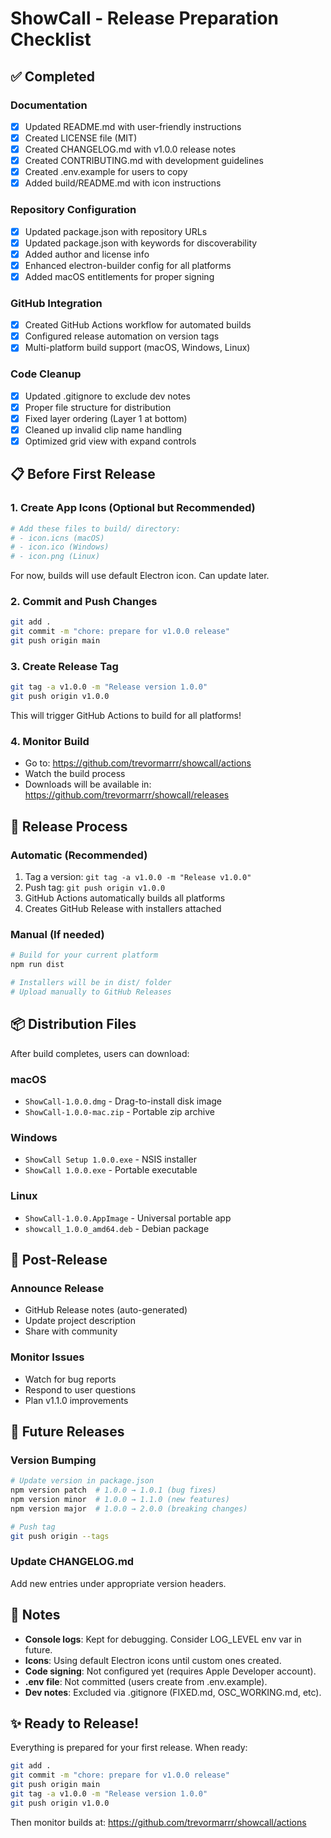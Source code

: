 # ShowCall - Release Preparation Checklist

## ✅ Completed

### Documentation
- [x] Updated README.md with user-friendly instructions
- [x] Created LICENSE file (MIT)
- [x] Created CHANGELOG.md with v1.0.0 release notes
- [x] Created CONTRIBUTING.md with development guidelines
- [x] Created .env.example for users to copy
- [x] Added build/README.md with icon instructions

### Repository Configuration
- [x] Updated package.json with repository URLs
- [x] Updated package.json with keywords for discoverability
- [x] Added author and license info
- [x] Enhanced electron-builder config for all platforms
- [x] Added macOS entitlements for proper signing

### GitHub Integration
- [x] Created GitHub Actions workflow for automated builds
- [x] Configured release automation on version tags
- [x] Multi-platform build support (macOS, Windows, Linux)

### Code Cleanup
- [x] Updated .gitignore to exclude dev notes
- [x] Proper file structure for distribution
- [x] Fixed layer ordering (Layer 1 at bottom)
- [x] Cleaned up invalid clip name handling
- [x] Optimized grid view with expand controls

## 📋 Before First Release

### 1. Create App Icons (Optional but Recommended)
```bash
# Add these files to build/ directory:
# - icon.icns (macOS)
# - icon.ico (Windows) 
# - icon.png (Linux)
```

For now, builds will use default Electron icon. Can update later.

### 2. Commit and Push Changes
```bash
git add .
git commit -m "chore: prepare for v1.0.0 release"
git push origin main
```

### 3. Create Release Tag
```bash
git tag -a v1.0.0 -m "Release version 1.0.0"
git push origin v1.0.0
```

This will trigger GitHub Actions to build for all platforms!

### 4. Monitor Build
- Go to: https://github.com/trevormarrr/showcall/actions
- Watch the build process
- Downloads will be available in: https://github.com/trevormarrr/showcall/releases

## 🚀 Release Process

### Automatic (Recommended)
1. Tag a version: `git tag -a v1.0.0 -m "Release v1.0.0"`
2. Push tag: `git push origin v1.0.0`
3. GitHub Actions automatically builds all platforms
4. Creates GitHub Release with installers attached

### Manual (If needed)
```bash
# Build for your current platform
npm run dist

# Installers will be in dist/ folder
# Upload manually to GitHub Releases
```

## 📦 Distribution Files

After build completes, users can download:

### macOS
- `ShowCall-1.0.0.dmg` - Drag-to-install disk image
- `ShowCall-1.0.0-mac.zip` - Portable zip archive

### Windows  
- `ShowCall Setup 1.0.0.exe` - NSIS installer
- `ShowCall 1.0.0.exe` - Portable executable

### Linux
- `ShowCall-1.0.0.AppImage` - Universal portable app
- `showcall_1.0.0_amd64.deb` - Debian package

## 🎯 Post-Release

### Announce Release
- GitHub Release notes (auto-generated)
- Update project description
- Share with community

### Monitor Issues
- Watch for bug reports
- Respond to user questions
- Plan v1.1.0 improvements

## 🔄 Future Releases

### Version Bumping
```bash
# Update version in package.json
npm version patch  # 1.0.0 → 1.0.1 (bug fixes)
npm version minor  # 1.0.0 → 1.1.0 (new features)
npm version major  # 1.0.0 → 2.0.0 (breaking changes)

# Push tag
git push origin --tags
```

### Update CHANGELOG.md
Add new entries under appropriate version headers.

## 📝 Notes

- **Console logs**: Kept for debugging. Consider LOG_LEVEL env var in future.
- **Icons**: Using default Electron icons until custom ones created.
- **Code signing**: Not configured yet (requires Apple Developer account).
- **.env file**: Not committed (users create from .env.example).
- **Dev notes**: Excluded via .gitignore (FIXED.md, OSC_WORKING.md, etc).

## ✨ Ready to Release!

Everything is prepared for your first release. When ready:

```bash
git add .
git commit -m "chore: prepare for v1.0.0 release"
git push origin main
git tag -a v1.0.0 -m "Release version 1.0.0"
git push origin v1.0.0
```

Then monitor builds at: https://github.com/trevormarrr/showcall/actions
